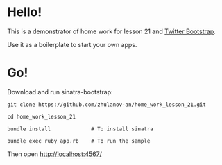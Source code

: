 Hello!
====

This is a demonstrator of home work for lesson 21 and [Twitter Bootstrap](http://getbootstrap.com/). 

Use it as a boilerplate to start your own apps.

Go!
===

Download and run sinatra-bootstrap:

    git clone https://github.com/zhulanov-an/home_work_lesson_21.git

    cd home_work_lesson_21

    bundle install             # To install sinatra

    bundle exec ruby app.rb    # To run the sample

Then open [http://localhost:4567/](http://localhost:4567/)
